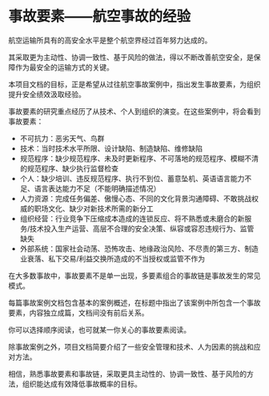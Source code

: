 # 事故要素——航空事故的经验

航空运输所具有的高安全水平是整个航空界经过百年努力达成的。

其采取更为主动性、协调一致性、基于风险的做法，得以不断改善航空安全，是保障作为最安全的运输方式的关键。

本项目文档的目标，正是希望从过往航空事故案例中，指出发生事故要素，为组织提升安全绩效汲取经验。

事故要素的研究重点经历了从技术、个人到组织的演变。在这些案例中，将会看到事故要素：

 - 不可抗力：恶劣天气、鸟群
 - 技术：当时技术水平所限、设计缺陷、制造缺陷、维修缺陷
 - 规范程序：缺少规范程序、未及时更新程序、不可落地的规范程序、模糊不清的规范程序、缺少执行监督检查
 - 个人：缺少培训、违反规范程序、执行不到位、蓄意坠机、英语语言能力不足、语言表达能力不足（不能明确描述情况）
 - 人力资源：完成任务偏差、傲慢心态、不同的文化背景沟通障碍、不敢挑战权威的职场文化、缺少对新技术所需的新分工
 - 组织经营：行业竞争下压缩成本造成的连锁反应、将不熟悉或未磨合的新服务/技术投入生产运营、高层不合理的安全决策、纵容或容忍违规行为、监管缺失
 - 外部系统：国家社会动荡、恐怖攻击、地缘政治风险、不尽责的第三方、制造业衰落、私下交易/利益交换所造成的不当授权或监管不作为

在大多数事故中，事故要素不是单一出现，多要素组合的事故链是事故发生的常见模式。

每篇事故案例文档包含基本的案例概述，在标题中指出了该案例中所包含一个事故要素，内容独立成篇，文档间没有前后关系。

你可以选择顺序阅读，也可就某一你关心的事故要素阅读。

除事故案例之外，项目文档简要介绍了一些安全管理和技术、人为因素的挑战和应对方法。

相信，熟悉事故要素和事故链，采取更具主动性的、协调一致性、基于风险的方法，组织能达成有效降低事故概率的目标。
